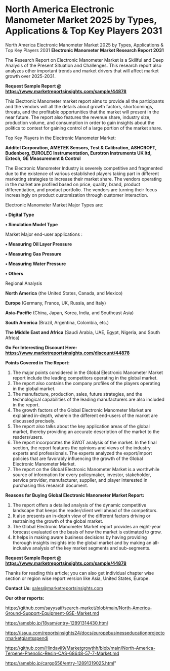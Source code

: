 # North America Electronic Manometer Market 2025 by Types, Applications & Top Key Players 2031
North America Electronic Manometer Market 2025 by Types, Applications & Top Key Players 2031
<strong>Electronic Manometer Market Research Report 2031</strong>

The Research Report on Electronic Manometer Market is a Skillful and Deep Analysis of the Present Situation and Challenges. This research report also analyzes other important trends and market drivers that will affect market growth over 2025-2031.

<strong>Request Sample Report @ <a href=https://www.marketreportsinsights.com/sample/44878>https://www.marketreportsinsights.com/sample/44878</a></strong>

This Electronic Manometer market report aims to provide all the participants and the vendors will all the details about growth factors, shortcomings, threats, and the profitable opportunities that the market will present in the near future. The report also features the revenue share, industry size, production volume, and consumption in order to gain insights about the politics to contest for gaining control of a large portion of the market share.

Top Key Players in the Electronic Manometer Market:

<strong>Additel Corporation, AMETEK Sensors, Test & Calibration, ASHCROFT, Budenberg, EUROLEC Instrumentation, Eurotron Instruments UK ltd, Extech, GE Measurement & Control</strong>

The Electronic Manometer Industry is severely competitive and fragmented due to the existence of various established players taking part in different marketing strategies to increase their market share. The vendors operating in the market are profiled based on price, quality, brand, product differentiation, and product portfolio. The vendors are turning their focus increasingly on product customization through customer interaction.

Electronic Manometer Market Major Types are:

<strong>•  Digital Type

•  Simulation Model Type</strong>

Market Major end-user applications :

<strong>•  Measuring Oil Layer Pressure

•  Measuring Gas Pressure

•  Measuring Water Pressure

•  Others</strong>

Regional Analysis

</u><strong><b>North America</b></strong> (the United States, Canada, and Mexico)

<strong><b>Europe </b></strong>(Germany, France, UK, Russia, and Italy)

<strong><b>Asia-Pacific</b></strong> (China, Japan, Korea, India, and Southeast Asia)

<strong><b>South America</b></strong> (Brazil, Argentina, Colombia, etc.)

<strong><b>The Middle East and Africa</b></strong> (Saudi Arabia, UAE, Egypt, Nigeria, and South Africa)

<strong>Go For Interesting Discount Here: <a href=https://www.marketreportsinsights.com/discount/44878>https://www.marketreportsinsights.com/discount/44878</a></strong>

<strong>Points Covered in The Report:</strong>
<ol>
  <li>The major points considered in the Global Electronic Manometer Market report include the leading competitors operating in the global market.</li>
  <li>The report also contains the company profiles of the players operating in the global market.</li>
  <li>The manufacture, production, sales, future strategies, and the technological capabilities of the leading manufacturers are also included in the report.</li>
  <li>The growth factors of the Global Electronic Manometer Market are explained in-depth, wherein the different end-users of the market are discussed precisely.</li>
  <li>The report also talks about the key application areas of the global market, thereby providing an accurate description of the market to the readers/users.</li>
  <li>The report incorporates the SWOT analysis of the market. In the final section, the report features the opinions and views of the industry experts and professionals. The experts analyzed the export/import policies that are favorably influencing the growth of the Global Electronic Manometer Market.</li>
  <li>The report on the Global Electronic Manometer Market is a worthwhile source of information for every policymaker, investor, stakeholder, service provider, manufacturer, supplier, and player interested in purchasing this research document.</li>
</ol>
<strong>Reasons for Buying Global Electronic Manometer Market Report:</strong>

<ol>
  <li>The report offers a detailed analysis of the dynamic competitive landscape that keeps the reader/client well ahead of the competitors.</li>
  <li>It also presents an in-depth view of the different factors driving or restraining the growth of the global market.</li>
  <li>The Global Electronic Manometer Market report provides an eight-year forecast evaluated on the basis of how the market is estimated to grow.</li>
  <li>It helps in making aware business decisions by having providing thorough insights insights into the global market and by making an all-inclusive analysis of the key market segments and sub-segments.</li>
</ol>
<strong>Request Sample Report @ <a href=https://www.marketreportsinsights.com/sample/44878>https://www.marketreportsinsights.com/sample/44878</a></strong>


Thanks for reading this article; you can also get individual chapter wise section or region wise report version like Asia, United States, Europe.

<strong>Contact Us:</strong>
sales@marketreportsinsights.com

<strong>Our other reports:</strong>

<a href=https://github.com/sayysaif/search-market/blob/main/North-America-Ground-Support-Equipment-GSE-Market.md>https://github.com/sayysaif/search-market/blob/main/North-America-Ground-Support-Equipment-GSE-Market.md</a>

<a href=https://ameblo.jp/18yam/entry-12891314430.html>https://ameblo.jp/18yam/entry-12891314430.html</a>

<a href=https://issuu.com/reportsinsights24/docs/europebusinesseducationprojectormarketgiantsspendi>https://issuu.com/reportsinsights24/docs/europebusinesseducationprojectormarketgiantsspendi</a>

<a href=https://github.com/Hindavii9/Marketgrowthh/blob/main/North-America-Terpene-Phenolic-Resin-CAS-68648-57-7-Market.md>https://github.com/Hindavii9/Marketgrowthh/blob/main/North-America-Terpene-Phenolic-Resin-CAS-68648-57-7-Market.md</a>

<a href=https://ameblo.jp/cargo656/entry-12891319025.html>https://ameblo.jp/cargo656/entry-12891319025.html</a>"

